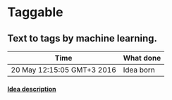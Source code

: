 # Taggable
## Text to tags by machine learning.

| Time  | What done |
| ------------- | ------------- |
| 20 May 12:15:05 GMT+3 2016 | Idea born |

#### [Idea description](https://github.com/xenx/ideas/blob/master/projects.md#taggable)
